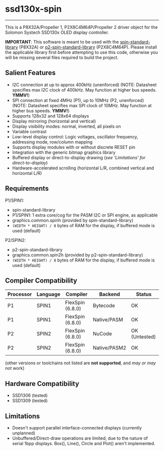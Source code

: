 # ssd130x-spin
--------------

This is a P8X32A/Propeller 1, P2X8C4M64P/Propeller 2 driver object for the Solomon Systech SSD130x OLED display controller.

**IMPORTANT**: This software is meant to be used with the [spin-standard-library](https://github.com/avsa242/spin-standard-library) (P8X32A) or [p2-spin-standard-library](https://github.com/avsa242/p2-spin-standard-library) (P2X8C4M64P). Please install the applicable library first before attempting to use this code, otherwise you will be missing several files required to build the project.

## Salient Features

* I2C connection at up to approx 400kHz (unenforced)
(NOTE: Datasheet specifies max I2C clock of 400kHz. May function at higher bus speeds. __YMMV!__)
* SPI connection at fixed 4MHz (P1), up to 10MHz (P2, unenforced)
(NOTE: Datasheet specifies max SPI clock of 10MHz. May function at higher bus speeds. __YMMV!__)
* Supports 128x32 and 128x64 displays
* Display mirroring (horizontal and vertical)
* Display visibility modes: normal, inverted, all pixels on
* Variable contrast
* Low-level display control: Logic voltages, oscillator frequency, addressing mode, row/column mapping
* Supports display modules with or without discrete RESET pin
* Integration with the generic bitmap graphics library
* Buffered display or direct-to-display drawing (*see 'Limitations' for direct-to-display*)
* Hardware-accelerated scrolling (horizontal L/R, combined vertical and horizontal L/R)


## Requirements

P1/SPIN1:
* spin-standard-library
* P1/SPIN1: 1 extra core/cog for the PASM I2C or SPI engine, as applicable
* graphics.common.spinh (provided by spin-standard-library)
* `(WIDTH * HEIGHT) / 8` bytes of RAM for the display, if buffered mode is used (default)

P2/SPIN2:
* p2-spin-standard-library
* graphics.common.spin2h (provided by p2-spin-standard-library)
* `(WIDTH * HEIGHT) / 8` bytes of RAM for the display, if buffered mode is used (default)


## Compiler Compatibility

| Processor | Language | Compiler               | Backend      | Status                |
|-----------|----------|------------------------|--------------|-----------------------|
| P1        | SPIN1    | FlexSpin (6.8.0)       | Bytecode     | OK                    |
| P1        | SPIN1    | FlexSpin (6.8.0)       | Native/PASM  | OK                    |
| P2        | SPIN2    | FlexSpin (6.8.0)       | NuCode       | OK (Untested)         |
| P2        | SPIN2    | FlexSpin (6.8.0)       | Native/PASM2 | OK                    |

(other versions or toolchains not listed are __not supported__, and _may or may not_ work)


## Hardware Compatibility

* SSD1306 (tested)
* SSD1309 (tested)


## Limitations

* Doesn't support parallel interface-connected displays (currently unplanned)
* Unbuffered/Direct-draw operations are limited, due to the nature of serial 1bpp displays. Box(), Line(), Circle and Plot() aren't implemented.

